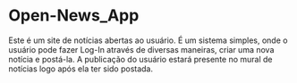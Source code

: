 # Open-News_App
Este é um site de notícias abertas ao usuário. É um sistema simples, onde o usuário pode fazer Log-In através de diversas maneiras, criar uma nova notícia e postá-la. A publicação do usuário estará presente no mural de notícias logo após ela ter sido postada.
